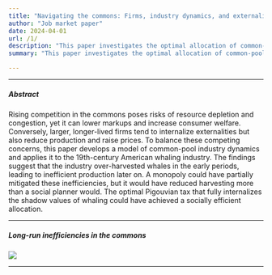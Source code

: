 ```yaml
---
title: "Navigating the commons: Firms, industry dynamics, and externalities"
author: "Job market paper"
date: 2024-04-01
url: /1/
description: "This paper investigates the optimal allocation of common-pool resources over the long run. It develops a model of industry dynamics in the commons and applies it to the largest common-pool industry in history—American whaling."
summary: "This paper investigates the optimal allocation of common-pool resources over the long run. It develops a model of industry dynamics in the commons and applies it to the largest common-pool industry in history—American whaling."

---
```


---

##### Abstract

Rising competition in the commons poses risks of resource depletion and congestion, yet it can lower markups and increase consumer welfare. Conversely, larger, longer-lived firms tend to internalize externalities but also reduce production and raise prices. To balance these competing concerns, this paper develops a model of common-pool industry dynamics and applies it to the 19th-century American whaling industry. The findings suggest that the industry over-harvested whales in the early periods, leading to inefficient production later on. A monopoly could have partially mitigated these inefficiencies, but it would have reduced harvesting more than a social planner would. The optimal Pigouvian tax that fully internalizes the shadow values of whaling could have achieved a socially efficient allocation.

---

##### Long-run inefficiencies in the commons

![](/navigating-the-common-fig1.png)

---
